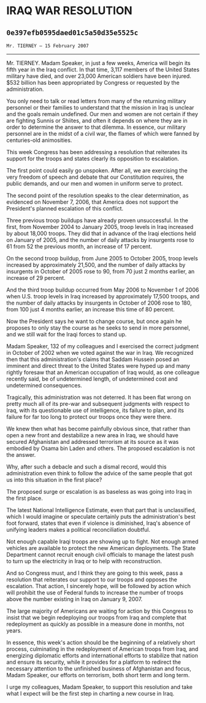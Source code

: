 # IRAQ WAR RESOLUTION
## `0e397efb0595daed01c5a50d35e5525c`
`Mr. TIERNEY — 15 February 2007`

---


Mr. TIERNEY. Madam Speaker, in just a few weeks, America will begin 
its fifth year in the Iraq conflict. In that time, 3,117 members of the 
United States military have died, and over 23,000 American soldiers 
have been injured. $532 billion has been appropriated by Congress or 
requested by the administration.

You only need to talk or read letters from many of the returning 
military personnel or their families to understand that the mission in 
Iraq is unclear and the goals remain undefined. Our men and women are 
not certain if they are fighting Sunnis or Shiites, and often it 
depends on where they are in order to determine the answer to that 
dilemma. In essence, our military personnel are in the midst of a civil 
war, the flames of which were fanned by centuries-old animosities.

This week Congress has been addressing a resolution that reiterates 
its support for the troops and states clearly its opposition to 
escalation.

The first point could easily go unspoken. After all, we are 
exercising the very freedom of speech and debate that our Constitution 
requires, the public demands, and our men and women in uniform serve to 
protect.

The second point of the resolution speaks to the clear determination, 
as evidenced on November 7, 2006, that America does not support the 
President's planned escalation of this conflict.

Three previous troop buildups have already proven unsuccessful. In 
the first, from November 2004 to January 2005, troop levels in Iraq 
increased by about 18,000 troops. They did that in advance of the Iraqi 
elections held on January of 2005, and the number of daily attacks by 
insurgents rose to 61 from 52 the previous month, an increase of 17 
percent.



On the second troop buildup, from June 2005 to October 2005, troop 
levels increased by approximately 21,500, and the number of daily 
attacks by insurgents in October of 2005 rose to 90, from 70 just 2 
months earlier, an increase of 29 percent.

And the third troop buildup occurred from May 2006 to November 1 of 
2006 when U.S. troop levels in Iraq increased by approximately 17,500 
troops, and the number of daily attacks by insurgents in October of 
2006 rose to 180, from 100 just 4 months earlier, an increase this time 
of 80 percent.

Now the President says he want to change course, but once again he 
proposes to only stay the course as he seeks to send in more personnel, 
and we still wait for the Iraqi forces to stand up.

Madam Speaker, 132 of my colleagues and I exercised the correct 
judgment in October of 2002 when we voted against the war in Iraq. We 
recognized then that this administration's claims that Saddam Hussein 
posed an imminent and direct threat to the United States were hyped up 
and many rightly foresaw that an American occupation of Iraq would, as 
one colleague recently said, be of undetermined length, of undetermined 
cost and undetermined consequences.

Tragically, this administration was not deterred. It has been flat 
wrong on pretty much all of its pre-war and subsequent judgments with 
respect to Iraq, with its questionable use of intelligence, its failure 
to plan, and its failure for far too long to protect our troops once 
they were there.

We knew then what has become painfully obvious since, that rather 
than open a new front and destabilize a new area in Iraq, we should 
have secured Afghanistan and addressed terrorism at its source as it 
was embodied by Osama bin Laden and others. The proposed escalation is 
not the answer.

Why, after such a debacle and such a dismal record, would this 
administration even think to follow the advice of the same people that 
got us into this situation in the first place?

The proposed surge or escalation is as baseless as was going into 
Iraq in the first place.

The latest National Intelligence Estimate, even that part that is 
unclassified, which I would imagine or speculate certainly puts the 
administration's best foot forward, states that even if violence is 
diminished, Iraq's absence of unifying leaders makes a political 
reconciliation doubtful.

Not enough capable Iraqi troops are showing up to fight. Not enough 
armed vehicles are available to protect the new American deployments. 
The State Department cannot recruit enough civil officials to manage 
the latest push to turn up the electricity in Iraq or to help with 
reconstruction.

And so Congress must, and I think they are going to this week, pass a 
resolution that reiterates our support to our troops and opposes the 
escalation. That action, I sincerely hope, will be followed by action 
which will prohibit the use of Federal funds to increase the number of 
troops above the number existing in Iraq on January 9, 2007.

The large majority of Americans are waiting for action by this 
Congress to insist that we begin redeploying our troops from Iraq and 
complete that redeployment as quickly as possible in a measure done in 
months, not years.

In essence, this week's action should be the beginning of a 
relatively short process, culminating in the redeployment of American 
troops from Iraq, and energizing diplomatic efforts and international 
efforts to stabilize that nation and ensure its security, while it 
provides for a platform to redirect the necessary attention to the 
unfinished business of Afghanistan and focus, Madam Speaker, our 
efforts on terrorism, both short term and long term.

I urge my colleagues, Madam Speaker, to support this resolution and 
take what I expect will be the first step in charting a new course in 
Iraq.